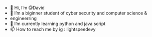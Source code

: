 - 👋 Hi, I’m @David
- 👀 I’m a biginner student of cyber security and computer science &
- engineerring
- 🌱 I’m currently learning python and java script
- 📫 How to reach me by ig : lightspeedevy

